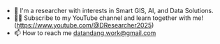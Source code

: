 - 👋 I'm a researcher with interests in Smart GIS, AI, and Data Solutions.
- 🚀✨  Subscribe to my YouTube channel and learn together with me! (https://www.youtube.com/@DResearcher2025)
- 📫 How to reach me datandang.work@gmail.com

<!---
nootherthandat/nootherthandat is a ✨ special ✨ repository because its `README.md` (this file) appears on your GitHub profile.
You can click the Preview link to take a look at your changes.
--->
